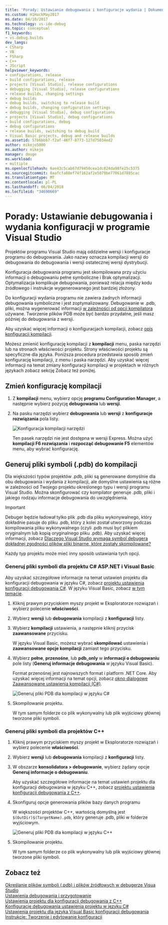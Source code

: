 ```yaml
---
title: 'Porady: Ustawianie debugowania i konfiguracje wydania | Dokumentacja firmy Microsoft'
ms.custom: H1HackMay2017
ms.date: 04/10/2017
ms.technology: vs-ide-debug
ms.topic: conceptual
f1_keywords:
- vs.debug.builds
dev_langs:
- CSharp
- VB
- FSharp
- C++
- JScript
helpviewer_keywords:
- configurations, release
- build configurations, release
- projects [Visual Studio], release configurations
- debugging [Visual Studio], release configurations
- release builds, changing settings
- debug builds
- debug builds, switching to release build
- debug builds, changing configuration settings
- debugging [Visual Studio], debug configurations
- projects [Visual Studio], debug configurations
- build configurations, debug
- debug configurations
- release builds, switching to debug build
- Visual Basic projects, debug and release builds
ms.assetid: 57b6bbb7-f2af-48f7-8773-127d75034ed2
author: mikejo5000
ms.author: mikejo
manager: douge
ms.workload:
- multiple
ms.openlocfilehash: 6ae43c5cab67d79450cea1dc024da98fe25c5375
ms.sourcegitcommit: 0aafcfa08ef74f162af2e5079be77061d7885cac
ms.translationtype: MT
ms.contentlocale: pl-PL
ms.lasthandoff: 06/04/2018
ms.locfileid: "34690669"
---
```

# <a name="how-to-set-debug-and-release-configurations-in-visual-studio"></a>Porady: Ustawianie debugowania i wydania konfiguracji w programie Visual Studio
Projektów programu Visual Studio mają oddzielne wersji i konfiguracje programu do debugowania. Jako nazwy oznacza kompilacji wersji do debugowania do debugowania i wersji ostatecznej wersji dystrybucji.  
  
Konfiguracja debugowania programu jest skompilowana przy użyciu informacji o debugowaniu pełne symboliczne i Brak optymalizacji. Optymalizacja komplikuje debugowania, ponieważ relacja między kodu źródłowego i instrukcje wygenerowanego jest bardziej złożony.  
  
Do konfiguracji wydania programu nie zawiera żadnych informacji debugowania symboliczne i jest zoptymalizowany. Debugowanie w .pdb, pliki, można wygenerować informacji [w zależności od opcji kompilatora](#BKMK_symbols_release) używane. Tworzenie plików PDB może być bardzo przydatne, jeśli masz później do debugowania z wersji.  
  
Aby uzyskać więcej informacji o konfiguracjach kompilacji, zobacz [opis konfiguracji kompilacji](../ide/understanding-build-configurations.md).  
  
Możesz zmienić konfigurację kompilacji z **kompilacji** menu, paska narzędzi lub na stronach właściwości projektu. Strony właściwości projektu są specyficzne dla języka. Poniższa procedura przedstawia sposób zmień konfigurację kompilacji, z menu i paska narzędzi. Aby uzyskać więcej informacji na temat zmiany konfiguracji kompilacji w projektach w różnych językach zobacz sekcję Zobacz też poniżej.  
  
## <a name="change-the-build-configuration"></a>Zmień konfigurację kompilacji  
  
1.  Z **kompilacji** menu, wybierz opcję **programu Configuration Manager**, a następnie wybierz pozycję **debugowania** lub **wersji**.  
  
2.  Na pasku narzędzi wybierz **debugowania** lub **wersji** z **konfiguracje rozwiązania** pola listy.  
  
     ![Konfiguracja kompilacji narzędzi](../debugger/media/toolbarbuildconfiguration.png "ToolbarBuildConfiguration")  
  
     Ten pasek narzędzi nie jest dostępna w wersji Express. Można użyć **kompilacji F6 rozwiązania** i **rozpocząć debugowanie F5** elementów menu, aby wybrać konfigurację.

## <a name="BKMK_symbols_release"></a>Generuj pliki symboli (.pdb) do kompilacji

Dla większości typów projektów .pdb, pliki są generowane domyślnie dla obu debugowania i wydania z kompilacji, ale domyślne ustawienia są różne w zależności od Twojego projektu określonego typu i wersji programu Visual Studio. Można skonfigurować czy kompilator generuje .pdb, pliki i jakiego rodzaju informacje debugowania do uwzględnienia.

> [!IMPORTANT] 
> Debuger będzie ładował tylko plik .pdb dla pliku wykonywalnego, który dokładnie pasuje do pliku .pdb, który z kolei został utworzony podczas kompilowania pliku wykonywalnego (czyli .pdb musi być plikiem oryginalnym lub kopią oryginalnego pliku .pdb). Aby uzyskać więcej informacji, zobacz [Dlaczego Visual Studio wymaga symbol debugera dokładnej zgodności plików pliki binarne, które zostały skompilowane?](https://blogs.msdn.microsoft.com/jimgries/2007/07/06/why-does-visual-studio-require-debugger-symbol-files-to-exactly-match-the-binary-files-that-they-were-built-with/)

Każdy typ projektu może mieć inny sposób ustawiania tych opcji.

### <a name="generate-symbol-files-for-a-c-aspnet-or-visual-basic-project"></a>Generuj pliki symboli dla projektu C# ASP.NET i Visual Basic

Aby uzyskać szczegółowe informacje na temat ustawień projektu dla konfiguracji debugowania w języku C#, zobacz [projektu ustawienia konfiguracji debugowania C#](../debugger/project-settings-for-csharp-debug-configurations.md). W języku Visual Basic, zobacz [w tym temacie](../debugger/project-settings-for-a-visual-basic-debug-configuration.md).

1. Kliknij prawym przyciskiem myszy projekt w Eksploratorze rozwiązań i wybierz polecenie **właściwości**.

2. Wybierz **wersji** lub **debugowania** kompilacji z **konfiguracji** listy.

2. Wybierz **kompilacji** ustawienia, a następnie kliknij przycisk **zaawansowane** przycisku.

    W języku Visual Basic, możesz wybrać **skompilować** ustawienia i **zaawansowane opcje kompilacji** zamiast tego przycisku.

3. Wybierz **pełne**, **przenośne**, lub **pdb_only** w **informacji o debugowaniu** pole listy (**Generuj informacje debugowania** w języku Visual Basic).

    Format przenośnej jest najnowszych format i platform .NET Core. Aby uzyskać więcej informacji na temat opcji, zobacz [okno dialogowe Zaawansowane ustawienia kompilacji (C#)](../ide/reference/advanced-build-settings-dialog-box-csharp.md).

    ![Generuj pliki PDB dla kompilacji w języku C#](../debugger/media/dbg_project_properties_pdb_csharp.png "GeneratePDBsForCSharp")

4. Skompilowanie projektu.

    W tym samym folderze co plik wykonywalny lub plik wyjściowy głównej tworzone pliki symboli.

### <a name="generate-symbol-files-for-a-c-project"></a>Generuj pliki symboli dla projektów C++

1. Kliknij prawym przyciskiem myszy projekt w Eksploratorze rozwiązań i wybierz polecenie **właściwości**.

2. Wybierz **wersji** lub **debugowania** kompilacji z **konfiguracji** listy.

2. W obszarze **konsolidatora > debugowanie**, wybierz żądany opcje **Generuj informacje o debugowaniu**.

    Aby uzyskać szczegółowe informacje na temat ustawień projektu dla konfiguracji debugowania w języku C++, zobacz [projektu ustawienia konfiguracji debugowania z C++](../debugger/project-settings-for-a-cpp-debug-configuration.md).

4. Skonfiguruj opcje generowania plików bazy danych programu

    W większości projektów C++, wartością domyślną jest `$(OutDir)$(TargetName).pdb`, który generuje .pdb, pliki w folderze wyjściowym.

    ![Generuj pliki PDB dla kompilacji w języku C++](../debugger/media/dbg_project_properties_pdb_cplusplus.png "GeneratePDBsforCPlusPlus") 

5. Skompilowanie projektu.

    W tym samym folderze co plik wykonywalny lub plik wyjściowy głównej tworzone pliki symboli.
  
## <a name="see-also"></a>Zobacz też  
 [Określanie plików symboli (.pdb) i plików źródłowych w debugerze Visua Studio](../debugger/debugger-settings-and-preparation.md)  
 [Ustawienia debugowania i przygotowanie](../debugger/debugger-settings-and-preparation.md)   
 [Ustawienia projektu dla konfiguracji debugowania z C++](../debugger/project-settings-for-a-cpp-debug-configuration.md)   
 [Konfiguracje debugowania ustawienia projektu w języku C#](../debugger/project-settings-for-csharp-debug-configurations.md)   
 [Ustawienia projektu dla języka Visual Basic konfiguracji debugowania](../debugger/project-settings-for-a-visual-basic-debug-configuration.md)   
 [Instrukcje: Tworzenie i edytowanie konfiguracji](../ide/how-to-create-and-edit-configurations.md)
